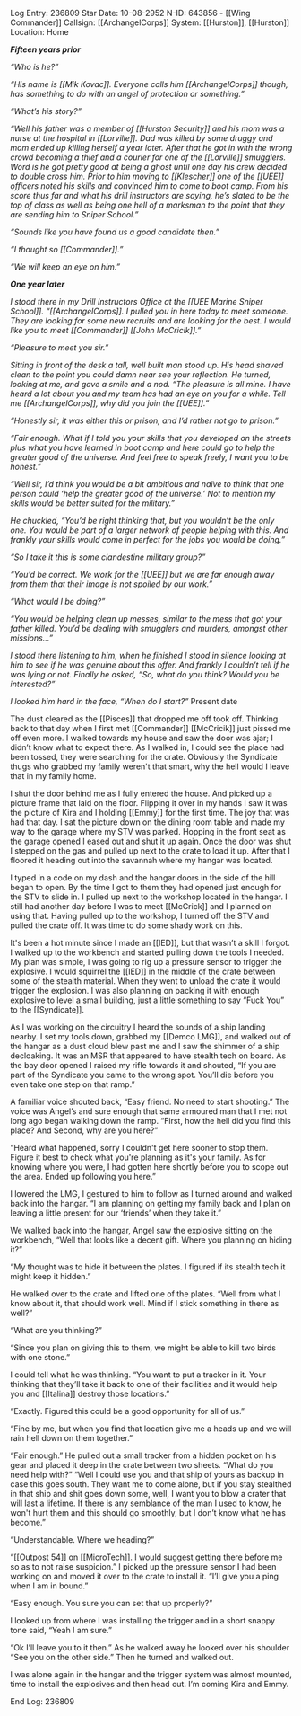 Log Entry: 236809
Star Date: 10-08-2952
N-ID: 643856 - [[Wing Commander]]
Callsign: [[ArchangelCorps]]
System: [[Hurston]], [[Hurston]]
Location: Home

***Fifteen years prior***

*“Who is he?”*

*“His name is [[Mik Kovac]]. Everyone calls him [[ArchangelCorps]] though, has something to do with an angel of protection or something.”*

*“What’s his story?”*

*“Well his father was a member of [[Hurston Security]] and his mom was a nurse at the hospital in [[Lorville]]. Dad was killed by some druggy and mom ended up killing herself a year later. After that he got in with the wrong crowd becoming a thief and a courier for one of the [[Lorville]] smugglers. Word is he got pretty good at being a ghost until one day his crew decided to double cross him. Prior to him moving to [[Klescher]] one of the [[UEE]] officers noted his skills and convinced him to come to boot camp. From his score thus far and what his drill instructors are saying, he’s slated to be the top of class as well as being one hell of a marksman to the point that they are sending him to Sniper School.”*

*“Sounds like you have found us a good candidate then.”*

*“I thought so [[Commander]].”*

*“We will keep an eye on him.”*

***One year later***

*I stood there in my Drill Instructors Office at the [[UEE Marine Sniper School]]. “[[ArchangelCorps]]. I pulled you in here today to meet someone. They are looking for some new recruits and are looking for the best. I would like you to meet [[Commander]] [[John McCricik]].”*

*“Pleasure to meet you sir.”*

*Sitting in front of the desk a tall, well built man stood up. His head shaved clean to the point you could damn near see your reflection. He turned, looking at me, and gave a smile and a nod. “The pleasure is all mine. I have heard a lot about you and my team has had an eye on you for a while. Tell me [[ArchangelCorps]], why did you join the [[UEE]].”*

*“Honestly sir, it was either this or prison, and I’d rather not go to prison.”*

*“Fair enough. What if I told you your skills that you developed on the streets plus what you have learned in boot camp and here could go to help the greater good of the universe. And feel free to speak freely, I want you to be honest.”*

*“Well sir, I’d think you would be a bit ambitious and naïve to think that one person could ‘help the greater good of the universe.’ Not to mention my skills would be better suited for the military.”*

*He chuckled, “You’d be right thinking that, but you wouldn’t be the only one. You would be part of a larger network of people helping with this. And frankly your skills would come in perfect for the jobs you would be doing.”*

*“So I take it this is some clandestine military group?”*

*“You’d be correct. We work for the [[UEE]] but we are far enough away from them that their image is not spoiled by our work.”*

*“What would I be doing?”*

*“You would be helping clean up messes, similar to the mess that got your father killed. You’d be dealing with smugglers and murders, amongst other missions…”*

*I stood there listening to him, when he finished I stood in silence looking at him to see if he was genuine about this offer. And frankly I couldn’t tell if he was lying or not. Finally he asked, “So, what do you think? Would you be interested?”*

*I looked him hard in the face, “When do I start?”*
Present date

The dust cleared as the [[Pisces]] that dropped me off took off. Thinking back to that day when I first met [[Commander]] [[McCricik]] just pissed me off even more. I walked towards my house and saw the door was ajar; I didn’t know what to expect there. As I walked in, I could see the place had been tossed, they were searching for the crate. Obviously the Syndicate thugs who grabbed my family weren't that smart, why the hell would I leave that in my family home. 

I shut the door behind me as I fully entered the house. And picked up a picture frame that laid on the floor. Flipping it over in my hands I saw it was the picture of Kira and I holding [[Emmy]] for the first time. The joy that was had that day. I sat the picture down on the dining room table and made my way to the garage where my STV was parked. Hopping in the front seat as the garage opened I eased out and shut it up again. Once the door was shut I stepped on the gas and pulled up next to the crate to load it up. After that I floored it heading out into the savannah where my hangar was located. 

I typed in a code on my dash and the hangar doors in the side of the hill began to open. By the time I got to them they had opened just enough for the STV to slide in. I pulled up next to the workshop located in the hangar. I still had another day before I was to meet [[McCrick]] and I planned on using that. Having pulled up to the workshop, I turned off the STV and pulled the crate off. It was time to do some shady work on this. 

It's been a hot minute since I made an [[IED]], but that wasn’t a skill I forgot. I walked up to the workbench and started pulling down the tools I needed. My plan was simple, I was going to rig up a pressure sensor to trigger the explosive. I would squirrel the [[IED]] in the middle of the crate between some of the stealth material. When they went to unload the crate it would trigger the explosion. I was also planning on packing it with enough explosive to level a small building, just a little something to say “Fuck You” to the [[Syndicate]]. 

As I was working on the circuitry I heard the sounds of a ship landing nearby. I set my tools down, grabbed my [[Demco LMG]], and walked out of the hangar as a dust cloud blew past me and I saw the shimmer of a ship decloaking. It was an MSR that appeared to have stealth tech on board. As the bay door opened I raised my rifle towards it and shouted, “If you are part of the Syndicate you came to the wrong spot. You’ll die before you even take one step on that ramp.”

A familiar voice shouted back, “Easy friend. No need to start shooting.”
The voice was Angel’s and sure enough that same armoured man that I met not long ago began walking down the ramp. “First, how the hell did you find this place? And Second, why are you here?”

“Heard what happened, sorry I couldn't get here sooner to stop them. Figure it best to check what you're planning as it's your family. As for knowing where you were, I had gotten here shortly before you to scope out the area. Ended up following you here.”

I lowered the LMG, I gestured to him to follow as I turned around and walked back into the hangar. “I am planning on getting my family back and I plan on leaving a little present for our ‘friends’ when they take it.”

We walked back into the hangar, Angel saw the explosive sitting on the workbench, “Well that looks like a decent gift. Where you planning on hiding it?”

“My thought was to hide it between the plates. I figured if its stealth tech it might keep it hidden.”

He walked over to the crate and lifted one of the plates. “Well from what I know about it, that should work well. Mind if I stick something in there as well?”

“What are you thinking?”

“Since you plan on giving this to them, we might be able to kill two birds with one stone.”

I could tell what he was thinking. “You want to put a tracker in it. Your thinking that they’ll take it back to one of their facilities and it would help you and [[Italina]] destroy those locations.”

“Exactly. Figured this could be a good opportunity for all of us.”

“Fine by me, but when you find that location give me a heads up and we will rain hell down on them together.”

“Fair enough.” He pulled out a small tracker from a hidden pocket on his gear and placed it deep in the crate between two sheets. “What do you need help with?”
“Well I could use you and that ship of yours as backup in case this goes south. They want me to come alone, but if you stay stealthed in that ship and shit goes down some, well, I want you to blow a crater that will last a lifetime. If there is any semblance of the man I used to know, he won't hurt them and this should go smoothly, but I don’t know what he has become.”

“Understandable. Where we heading?”

“[[Outpost 54]] on [[MicroTech]]. I would suggest getting there before me so as to not raise suspicion.” I picked up the pressure sensor I had been working on and moved it over to the crate to install it. “I’ll give you a ping when I am in bound.”

“Easy enough. You sure you can set that up properly?”

I looked up from where I was installing the trigger and in a short snappy tone said, “Yeah I am sure.”

“Ok I’ll leave you to it then.” As he walked away he looked over his shoulder “See you on the other side.” Then he turned and walked out.

I was alone again in the hangar and the trigger system was almost mounted, time to install the explosives and then head out. I’m coming Kira and Emmy. 

End Log: 236809